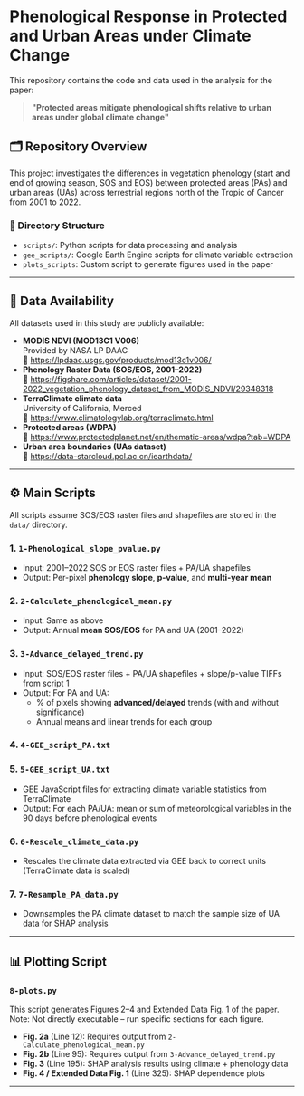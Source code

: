 # Phenological Response in Protected and Urban Areas under Climate Change

This repository contains the code and data used in the analysis for the paper:

> **"Protected areas mitigate phenological shifts relative to urban areas under global climate change"**  

## 🗂 Repository Overview

This project investigates the differences in vegetation phenology (start and end of growing season, SOS and EOS) between protected areas (PAs) and urban areas (UAs) across terrestrial regions north of the Tropic of Cancer from 2001 to 2022.

### 📁 Directory Structure

- `scripts/`: Python scripts for data processing and analysis
- `gee_scripts/`: Google Earth Engine scripts for climate variable extraction
- `plots_scripts`: Custom script to generate figures used in the paper

---

## 📄 Data Availability

All datasets used in this study are publicly available:

- **MODIS NDVI (MOD13C1 V006)**  
  Provided by NASA LP DAAC  
  🔗 https://lpdaac.usgs.gov/products/mod13c1v006/ 
- **Phenology Raster Data (SOS/EOS, 2001–2022)**   
  🔗 https://figshare.com/articles/dataset/2001-2022_vegetation_phenology_dataset_from_MODIS_NDVI/29348318
- **TerraClimate climate data**  
  University of California, Merced  
  🔗 https://www.climatologylab.org/terraclimate.html  
- **Protected areas (WDPA)**  
  🔗 https://www.protectedplanet.net/en/thematic-areas/wdpa?tab=WDPA  
- **Urban area boundaries (UAs dataset)**  
  🔗 https://data-starcloud.pcl.ac.cn/iearthdata/ 
---

## ⚙️ Main Scripts

All scripts assume SOS/EOS raster files and shapefiles are stored in the `data/` directory.

### 1. `1-Phenological_slope_pvalue.py`
- Input: 2001–2022 SOS or EOS raster files + PA/UA shapefiles  
- Output: Per-pixel **phenology slope**, **p-value**, and **multi-year mean**

### 2. `2-Calculate_phenological_mean.py`
- Input: Same as above  
- Output: Annual **mean SOS/EOS** for PA and UA (2001–2022)

### 3. `3-Advance_delayed_trend.py`
- Input: SOS/EOS raster files + PA/UA shapefiles + slope/p-value TIFFs from script 1  
- Output: For PA and UA:
  - % of pixels showing **advanced/delayed** trends (with and without significance)
  - Annual means and linear trends for each group

### 4. `4-GEE_script_PA.txt`  
### 5. `5-GEE_script_UA.txt`
- GEE JavaScript files for extracting climate variable statistics from TerraClimate
- Output: For each PA/UA: mean or sum of meteorological variables in the 90 days before phenological events

### 6. `6-Rescale_climate_data.py`
- Rescales the climate data extracted via GEE back to correct units (TerraClimate data is scaled)

### 7. `7-Resample_PA_data.py`
- Downsamples the PA climate dataset to match the sample size of UA data for SHAP analysis

---

## 📊 Plotting Script

### `8-plots.py`
This script generates Figures 2–4 and Extended Data Fig. 1 of the paper.  
Note: Not directly executable – run specific sections for each figure.

- **Fig. 2a** (Line 12): Requires output from `2-Calculate_phenological_mean.py`
- **Fig. 2b** (Line 95): Requires output from `3-Advance_delayed_trend.py`
- **Fig. 3** (Line 195): SHAP analysis results using climate + phenology data
- **Fig. 4 / Extended Data Fig. 1** (Line 325): SHAP dependence plots

---

